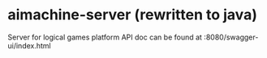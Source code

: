 # aimachine-server (rewritten to java)
Server for logical games platform
API doc can be found at :8080/swagger-ui/index.html
